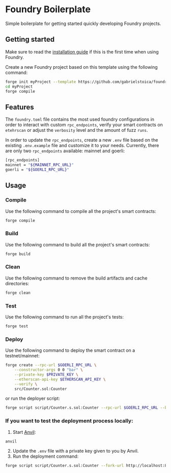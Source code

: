 # Foundry Boilerplate

Simple boilerplate for getting started quickly developing Foundry projects.

## Getting started

Make sure to read the [installation guide](https://book.getfoundry.sh/getting-started/installation) if this is the first time when using Foundry. 

Create a new Foundry project based on this template using the following command:

```bash
forge init myProject --template https://github.com/gabrielstoica/foundry-boilerplate/
cd myProject
forge compile
```

## Features 

The `foundry.toml` file contains the most used foundry configurations in order to interact with custom `rpc_endpoints`, verify your smart contracts on `etehrscan` or adjust the `verbosity` level and the amount of fuzz `runs`. 

In order to update the `rpc_endpoints`, create a new `.env` file based on the existing `.env.example` file and customize it to your needs. Currently, there are only two `rpc_endpoints` available: mainnet and goerli:

```bash
[rpc_endpoints]
mainnet = "${MAINNET_RPC_URL}"
goerli = "${GOERLI_RPC_URL}"
```

## Usage

### Compile

Use the following command to compile all the project's smart contracts:

```bash
forge compile
```

### Build

Use the following command to build all the project's smart contracts:

```bash
forge build
```

### Clean

Use the following command to remove the build artifacts and cache directories:

```bash
forge clean
```

### Test

Use the following command to run all the project's tests:

```bash
forge test
```

### Deploy

Use the following command to deploy the smart contract on a testnet/mainnet:

```bash
forge create --rpc-url $GOERLI_RPC_URL \
    --constructor-args 0 0 "bar" \
    --private-key $PRIVATE_KEY \
    --etherscan-api-key $ETHERSCAN_API_KEY \
    --verify \
    src/Counter.sol:Counter
```

or run the deployer script:

```bash
forge script script/Counter.s.sol:Counter --rpc-url $GOERLI_RPC_URL --broadcast --verify -vvvv
```

### If you want to test the deployment process locally:
1. Start [Anvil](https://book.getfoundry.sh/anvil/):
```bash
anvil
```
2. Update the `.env` file with a private key given to you by Anvil.
3. Run the deployment command:
```bash
forge script script/Counter.s.sol:Counter --fork-url http://localhost:8545 --broadcast
```

